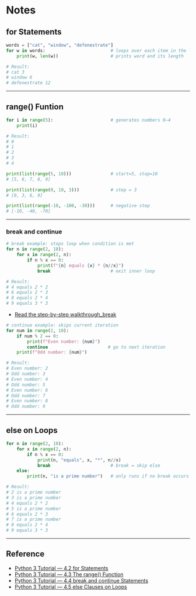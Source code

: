 # Notes
## for Statements 
```python
words = ["cat", "window", "defenestrate"]
for w in words:                         # loops over each item in the list
    print(w, len(w))                    # prints word and its length

# Result:
# cat 3
# window 6
# defenestrate 12
```
---
## range() Funtion 
```python
for i in range(5):                      # generates numbers 0–4
    print(i)

# Result:
# 0
# 1
# 2
# 3
# 4

print(list(range(5, 10)))               # start=5, stop=10
# [5, 6, 7, 8, 9]

print(list(range(0, 10, 3)))            # step = 3
# [0, 3, 6, 9]

print(list(range(-10, -100, -30)))      # negative step
# [-10, -40, -70]

```
---
### break and continue 

```python
# break example: stops loop when condition is met
for n in range(2, 10):
    for x in range(2, n):
        if n % x == 0:
            print(f"{n} equals {x} * {n//x}")
            break                       # exit inner loop

# Result:
# 4 equals 2 * 2
# 6 equals 2 * 3
# 8 equals 2 * 4
# 9 equals 3 * 3
```
- [Read the step-by-step walkthrough_break](https://github.com/Krystalblast/associate-software-engineer-prep/blob/main/day1/notes/walkthrough_break.md)
```python
# continue example: skips current iteration
for num in range(2, 10):
    if num % 2 == 0:
        print(f"Even number: {num}")
        continue                       # go to next iteration
    print(f"Odd number: {num}")

# Result:
# Even number: 2
# Odd number: 3
# Even number: 4
# Odd number: 5
# Even number: 6
# Odd number: 7
# Even number: 8
# Odd number: 9

```
---
## else on Loops 
```python
for n in range(2, 10):
    for x in range(2, n):
        if n % x == 0:
            print(n, "equals", x, "*", n//x)
            break                       # break = skip else
    else:
        print(n, "is a prime number")   # only runs if no break occurs

# Result:
# 2 is a prime number
# 3 is a prime number
# 4 equals 2 * 2
# 5 is a prime number
# 6 equals 2 * 3
# 7 is a prime number
# 8 equals 2 * 4
# 9 equals 3 * 3

```
---
## Reference
- [Python 3 Tutorial — 4.2 for Statements](https://docs.python.org/3/tutorial/controlflow.html#for-statements)  
- [Python 3 Tutorial — 4.3 The range() Function](https://docs.python.org/3/tutorial/controlflow.html#the-range-function)  
- [Python 3 Tutorial — 4.4 break and continue Statements](https://docs.python.org/3/tutorial/controlflow.html#break-and-continue-statements)  
- [Python 3 Tutorial — 4.5 else Clauses on Loops](https://docs.python.org/3/tutorial/controlflow.html#else-clauses-on-loops)

